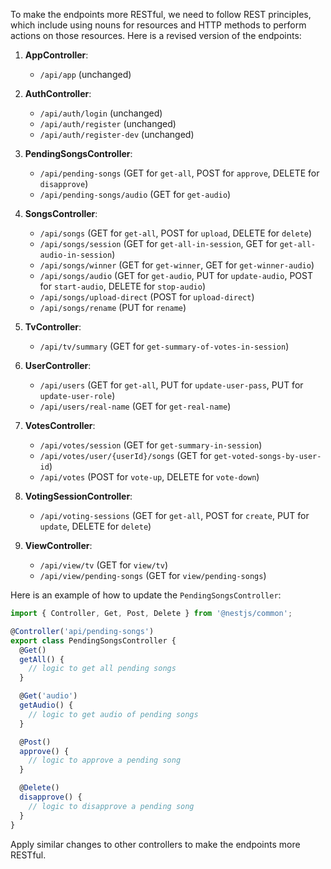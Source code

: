 To make the endpoints more RESTful, we need to follow REST principles, which include using nouns for resources and HTTP methods to perform actions on those resources. Here is a revised version of the endpoints:

1. **AppController**:
    - `/api/app` (unchanged)

2. **AuthController**:
    - `/api/auth/login` (unchanged)
    - `/api/auth/register` (unchanged)
    - `/api/auth/register-dev` (unchanged)

3. **PendingSongsController**:
    - `/api/pending-songs` (GET for `get-all`, POST for `approve`, DELETE for `disapprove`)
    - `/api/pending-songs/audio` (GET for `get-audio`)

4. **SongsController**:
    - `/api/songs` (GET for `get-all`, POST for `upload`, DELETE for `delete`)
    - `/api/songs/session` (GET for `get-all-in-session`, GET for `get-all-audio-in-session`)
    - `/api/songs/winner` (GET for `get-winner`, GET for `get-winner-audio`)
    - `/api/songs/audio` (GET for `get-audio`, PUT for `update-audio`, POST for `start-audio`, DELETE for `stop-audio`)
    - `/api/songs/upload-direct` (POST for `upload-direct`)
    - `/api/songs/rename` (PUT for `rename`)

5. **TvController**:
    - `/api/tv/summary` (GET for `get-summary-of-votes-in-session`)

6. **UserController**:
    - `/api/users` (GET for `get-all`, PUT for `update-user-pass`, PUT for `update-user-role`)
    - `/api/users/real-name` (GET for `get-real-name`)

7. **VotesController**:
    - `/api/votes/session` (GET for `get-summary-in-session`)
    - `/api/votes/user/{userId}/songs` (GET for `get-voted-songs-by-user-id`)
    - `/api/votes` (POST for `vote-up`, DELETE for `vote-down`)

8. **VotingSessionController**:
    - `/api/voting-sessions` (GET for `get-all`, POST for `create`, PUT for `update`, DELETE for `delete`)

9. **ViewController**:
    - `/api/view/tv` (GET for `view/tv`)
    - `/api/view/pending-songs` (GET for `view/pending-songs`)

Here is an example of how to update the `PendingSongsController`:

```typescript
import { Controller, Get, Post, Delete } from '@nestjs/common';

@Controller('api/pending-songs')
export class PendingSongsController {
  @Get()
  getAll() {
    // logic to get all pending songs
  }

  @Get('audio')
  getAudio() {
    // logic to get audio of pending songs
  }

  @Post()
  approve() {
    // logic to approve a pending song
  }

  @Delete()
  disapprove() {
    // logic to disapprove a pending song
  }
}
```

Apply similar changes to other controllers to make the endpoints more RESTful.